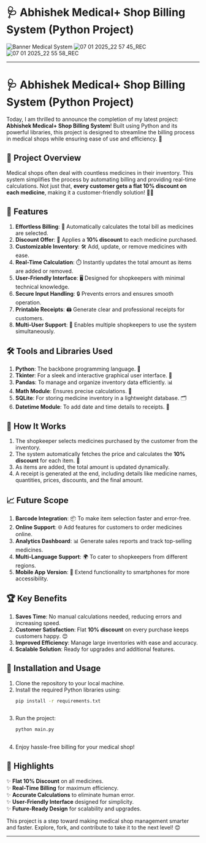 # 🩺 Abhishek Medical+ Shop Billing System (Python Project)  
![Banner Medical System](https://github.com/user-attachments/assets/65dd87f0-e592-4c9c-8bd6-ccee40477b5c)
![07 01 2025_22 57 45_REC](https://github.com/user-attachments/assets/d2ad779f-924f-48d3-93d0-00aac39b43ae)
![07 01 2025_22 55 58_REC](https://github.com/user-attachments/assets/148f6370-d5c1-4613-a1f5-82ef381b6cb2)

---

# 🩺 Abhishek Medical+ Shop Billing System (Python Project)  

Today, I am thrilled to announce the completion of my latest project: **Abhishek Medical+ Shop Billing System**! Built using Python and its powerful libraries, this project is designed to streamline the billing process in medical shops while ensuring ease of use and efficiency. 🚀  


## 📜 Project Overview  
Medical shops often deal with countless medicines in their inventory. This system simplifies the process by automating billing and providing real-time calculations. Not just that, **every customer gets a flat 10% discount on each medicine**, making it a customer-friendly solution! 💊💸  


## 🌟 Features  
1. **Effortless Billing**: 🧾 Automatically calculates the total bill as medicines are selected.  
2. **Discount Offer**: 🎁 Applies a **10% discount** to each medicine purchased.  
3. **Customizable Inventory**: 🛠️ Add, update, or remove medicines with ease.  
4. **Real-Time Calculation**: ⏱️ Instantly updates the total amount as items are added or removed.  
5. **User-Friendly Interface**: 🖥️ Designed for shopkeepers with minimal technical knowledge.  
6. **Secure Input Handling**: 🔒 Prevents errors and ensures smooth operation.  
7. **Printable Receipts**: 🖨️ Generate clear and professional receipts for customers.  
8. **Multi-User Support**: 👥 Enables multiple shopkeepers to use the system simultaneously.  


## 🛠️ Tools and Libraries Used  
1. **Python**: The backbone programming language. 🐍  
2. **Tkinter**: For a sleek and interactive graphical user interface. 🎨  
3. **Pandas**: To manage and organize inventory data efficiently. 📊  
4. **Math Module**: Ensures precise calculations. 🧮  
5. **SQLite**: For storing medicine inventory in a lightweight database. 🗂️  
6. **Datetime Module**: To add date and time details to receipts. 📅  


## 📝 How It Works  
1. The shopkeeper selects medicines purchased by the customer from the inventory.  
2. The system automatically fetches the price and calculates the **10% discount** for each item. 🤑  
3. As items are added, the total amount is updated dynamically.  
4. A receipt is generated at the end, including details like medicine names, quantities, prices, discounts, and the final amount.  


## 📈 Future Scope  
1. **Barcode Integration**: 📦 To make item selection faster and error-free.  
2. **Online Support**: 🌐 Add features for customers to order medicines online.  
3. **Analytics Dashboard**: 📊 Generate sales reports and track top-selling medicines.  
4. **Multi-Language Support**: 🌍 To cater to shopkeepers from different regions.  
5. **Mobile App Version**: 📱 Extend functionality to smartphones for more accessibility.  


## 🏆 Key Benefits  
1. **Saves Time**: No manual calculations needed, reducing errors and increasing speed.  
2. **Customer Satisfaction**: Flat **10% discount** on every purchase keeps customers happy. 😊  
3. **Improved Efficiency**: Manage large inventories with ease and accuracy.  
4. **Scalable Solution**: Ready for upgrades and additional features.  



## 🚀 Installation and Usage  
1. Clone the repository to your local machine.  
2. Install the required Python libraries using:  
   ```bash  
   pip install -r requirements.txt  
  
3. Run the project:  
   ```bash  
   python main.py  
  
4. Enjoy hassle-free billing for your medical shop!  



## 🌟 Highlights  
✨ **Flat 10% Discount** on all medicines.  
✨ **Real-Time Billing** for maximum efficiency.  
✨ **Accurate Calculations** to eliminate human error.  
✨ **User-Friendly Interface** designed for simplicity.  
✨ **Future-Ready Design** for scalability and upgrades.  


This project is a step toward making medical shop management smarter and faster. Explore, fork, and contribute to take it to the next level! 😊  

---  

